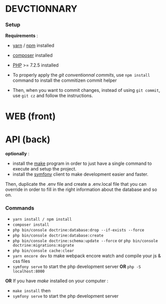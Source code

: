 # DEVCTIONNARY

### Setup

**Requirements** :
- [yarn](https://classic.yarnpkg.com/en/docs/install#windows-stable) / [npm](https://www.npmjs.com/get-npm) installed 
- [composer](https://getcomposer.org/download/) installed
- [PHP](https://www.php.net/manual/fr/install.php) >= 7.2.5 installed


- To properly apply the *git conventionnal commits*, use `npm install` command to install the commitizen commit helper
- Then, when you want to commit changes, instead of using `git commit`, use `git cz` and follow the instructions.
 
# WEB (front)

# API (back)

**optionally** :
- install the [make](http://gnuwin32.sourceforge.net/packages/make.htm) program in order to just have a single command to execute and setup the project.
- install the [symfony](https://symfony.com/download) client to make development easier and faster.

Then, duplicate the .env file and create a .env.local file that you can override in order to fill in the right information about the database and so on.

### Commands
- `yarn install / npm install`
- `composer install`
- `php bin/console doctrine:database:drop --if-exists --force`
- `php bin/console doctrine:database:create`
- `php bin/console doctrine:schema:update --force` or `php bin/console doctrine:migrations:migrate`
- `php bin/console cache:clear`
- `yarn encore dev` to make webpack encore watch and compile your js & css files
- `symfony serve` to start the php development server **OR** `php -S localhost:8000`

**OR** If you have *make* installed on your computer :
- `make install` 
then
- `symfony serve` to start the php development server
